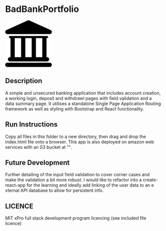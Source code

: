 # BadBankPortfolio

<img src="./bank.png" width="150">

## Description
A simple and unsecured banking application that includes account creation, a working login, deposit and 
withdrawl pages with field validation and a data summary page. It utilises a standalone Single Page Application 
Routing framework as well as styling with Bootstrap and React functionality.

## Run Instructions
Copy all files in this folder to a new directory, then drag and drop the index.html file onto a browser. 
This app is also deployed on amazon web services with an S3 bucket at "".

## Future Development
Further detailing of the input field validation to cover corner cases and make the validation a bit more robust.
I would like to refactor into a create-react-app for the learning and ideally add linking of the user data to an e
xternal API database to allow for persistent info.

## LICENCE
MIT xPro full stack development program licencing (see included file licence)
